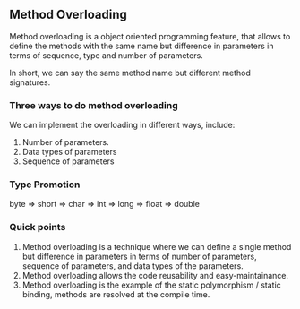 ## Method Overloading

Method overloading is a object oriented programming feature, that allows to define the methods with the same name but difference in parameters in terms of sequence, type and number of parameters.

In short, we can say the same method name but different method signatures.

### Three ways to do method overloading

We can implement the overloading in different ways, include:
1. Number of parameters.
2. Data types of parameters
3. Sequence of parameters

### Type Promotion
byte => short => char => int => long => float => double

### Quick points
1. Method overloading is a technique where we can define a single method but difference in parameters in terms of number of parameters, sequence of parameters, and data types of the parameters.
2. Method overloading allows the code reusability and easy-maintainance.
3. Method overloading is the example of the static polymorphism / static binding, methods are resolved at the compile time.
